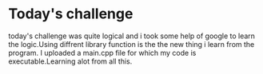 # Today's challenge
today's challenge was quite logical and i took some help of google to learn the logic.Using diffrent library function is the the new thing i learn from the program. I uploaded a main.cpp file for which my code is executable.Learning alot from all this.

